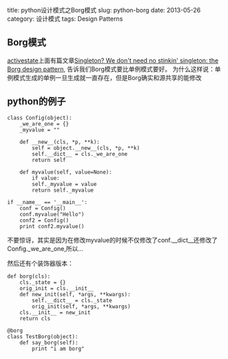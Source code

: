 title: python设计模式之Borg模式
slug: python-borg
date: 2013-05-26
category: 设计模式 
tags: Design Patterns

Borg模式
-------

[activestate](http://code.activestate.com)上面有篇文章[Singleton? We don't need no stinkin' singleton: the Borg design pattern](http://code.activestate.com/recipes/66531/), 告诉我们Borg模式要比单例模式要好。
为什么这样说：单例模式生成的单例一旦生成就一直存在，但是Borg确实和源共享的能修改

python的例子
---

    class Config(object):
        _we_are_one = {}
        _myvalue = ""

        def __new__(cls, *p, **k):
            self = object.__new__(cls, *p, **k)
            self.__dict__ = cls._we_are_one
            return self

        def myvalue(self, value=None):
            if value:
            self._myvalue = value
            return self._myvalue

    if __name__ == '__main__':
        conf = Config()
        conf.myvalue("Hello")
        conf2 = Config()
        print conf2.myvalue()

不要惊讶，其实是因为在修改myvalue的时候不仅修改了conf.__dict__还修改了Config._we_are_one,所以...

然后还有个装饰器版本：

    def borg(cls):
        cls._state = {}
        orig_init = cls.__init__
        def new_init(self, *args, **kwargs):
            self.__dict__ = cls._state
            orig_init(self, *args, **kwargs)
        cls.__init__ = new_init
        return cls

    @borg
    class TestBorg(object):
        def say_borg(self):
            print "i am borg"

